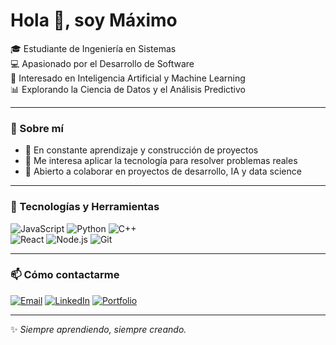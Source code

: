 # Hola 👋, soy Máximo

🎓 Estudiante de Ingeniería en Sistemas  
💻 Apasionado por el Desarrollo de Software  
🤖 Interesado en Inteligencia Artificial y Machine Learning  
📊 Explorando la Ciencia de Datos y el Análisis Predictivo  

---

### 🌟 Sobre mí
- 🌱 En constante aprendizaje y construcción de proyectos  
- 🚀 Me interesa aplicar la tecnología para resolver problemas reales  
- 🤝 Abierto a colaborar en proyectos de desarrollo, IA y data science  

---


### 🔧 Tecnologías y Herramientas

![JavaScript](https://img.shields.io/badge/JavaScript-F7DF1E?style=for-the-badge&logo=javascript&logoColor=black)  ![Python](https://img.shields.io/badge/Python-3776AB?style=for-the-badge&logo=python&logoColor=white)  ![C++](https://img.shields.io/badge/C++-00599C?style=for-the-badge&logo=cplusplus&logoColor=white)  
![React](https://img.shields.io/badge/React-20232A?style=for-the-badge&logo=react&logoColor=61DAFB)  ![Node.js](https://img.shields.io/badge/Node.js-43853D?style=for-the-badge&logo=node.js&logoColor=white)  ![Git](https://img.shields.io/badge/Git-F05032?style=for-the-badge&logo=git&logoColor=white)  


---


### 📫 Cómo contactarme

[![Email](https://img.shields.io/badge/Email-D14836?style=for-the-badge&logo=gmail&logoColor=white)](mailto:maximoronco8@gmail.com)  [![LinkedIn](https://img.shields.io/badge/LinkedIn-0A66C2?style=for-the-badge&logo=linkedin&logoColor=white)](https://www.linkedin.com/in/m%C3%A1ximo-ronco/)  [![Portfolio](https://img.shields.io/badge/Portfolio-000000?style=for-the-badge&logo=About.me&logoColor=white)](https://maximoronco.vercel.app/)  



---

✨ *Siempre aprendiendo, siempre creando.*


